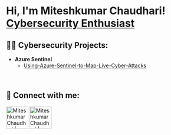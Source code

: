 <h1>Hi, I'm Miteshkumar Chaudhari! <br/> <a href="https://github.com/mitesh72925/">Cybersecurity Enthusiast</a>

<h2>👨‍💻 Cybersecurity Projects:</h2>

- <b>Azure Sentinel</b>
  - [Using-Azure-Sentinel-to-Map-Live-Cyber-Attacks](https://github.com/mitesh72925/Using-Azure-Sentinel-to-Map-Live-Cyber-Attacks)




<br>

<h2> 🤳 Connect with me:</h2>

[<img align="left" alt="Miteshkumar Chaudhari | LinkedIn" width="60px" src="https://cdn.jsdelivr.net/npm/simple-icons@v3/icons/linkedin.svg" />][linkedin]
[<img align="left" alt="Miteshkumar Chaudhari | TryHackMe" width="60px" src="https://cdn.jsdelivr.net/npm/simple-icons@13.4.0/icons/tryhackme.svg" />][TryHackMe]

[linkedin]: https://www.linkedin.com/in/mitesh72925/
[TryHackMe]: https://tryhackme.com/p/R4VJ1 

